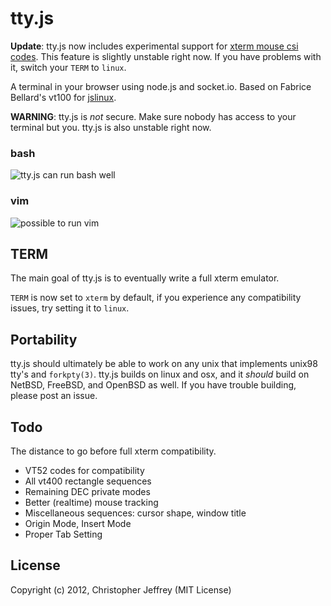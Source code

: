 # tty.js

__Update__: tty.js now includes experimental support for
[xterm mouse csi codes][1]. This feature is slightly unstable right now. If
you have problems with it, switch your `TERM` to `linux`.

A terminal in your browser using node.js and socket.io. Based on Fabrice
Bellard's vt100 for [jslinux](http://bellard.org/jslinux/).

__WARNING__: tty.js is *not* secure. Make sure nobody has access to your
terminal but you. tty.js is also unstable right now.

### bash

![tty.js can run bash well](http://i.imgur.com/D5x3k.png)

### vim

![possible to run vim](http://i.imgur.com/K0dXe.png)

## TERM

The main goal of tty.js is to eventually write a full xterm emulator.

`TERM` is now set to `xterm` by default, if you experience any compatibility
issues, try setting it to `linux`.

## Portability

tty.js should ultimately be able to work on any unix that implements unix98
tty's and `forkpty(3)`. tty.js builds on linux and osx, and it *should* build
on NetBSD, FreeBSD, and OpenBSD as well. If you have trouble building, please
post an issue.

## Todo

The distance to go before full xterm compatibility.

- VT52 codes for compatibility
- All vt400 rectangle sequences
- Remaining DEC private modes
- Better (realtime) mouse tracking
- Miscellaneous sequences: cursor shape, window title
- Origin Mode, Insert Mode
- Proper Tab Setting

## License

Copyright (c) 2012, Christopher Jeffrey (MIT License)

[1]: http://invisible-island.net/xterm/ctlseqs/ctlseqs.html#Mouse%20Tracking
